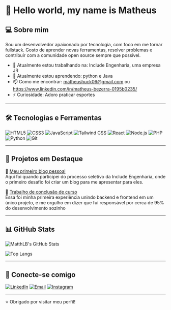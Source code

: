 # 👋 Hello world, my name is Matheus

## 💻 Sobre mim

Sou um desenvolvedor apaixonado por tecnologia, com foco em me tornar fullstack. Gosto de aprender novas ferramentas, resolver problemas e contribuir com a comunidade open source sempre que possível.

- 🔭 Atualmente estou trabalhando na: Include Engenharia, uma empresa JR
- 🌱 Atualmente estou aprendendo: python e Java 
- 📫 Como me encontrar: matheushuck06@gmail.com ou https://www.linkedin.com/in/matheus-bezerra-0195b0235/
- ⚡ Curiosidade: Adoro praticar esportes

---

## 🛠️ Tecnologias e Ferramentas

![HTML5](https://img.shields.io/badge/-HTML5-E34F26?style=flat&logo=html5&logoColor=white)
![CSS3](https://img.shields.io/badge/-CSS3-1572B6?style=flat&logo=css3)
![JavaScript](https://img.shields.io/badge/-JavaScript-F7DF1E?style=flat&logo=javascript&logoColor=black)
![Tailwind CSS](https://img.shields.io/badge/-TailwindCSS-38B2AC?style=flat&logo=tailwind-css&logoColor=white)
![React](https://img.shields.io/badge/-React-61DAFB?style=flat&logo=react&logoColor=black)
![Node.js](https://img.shields.io/badge/-Node.js-339933?style=flat&logo=node.js&logoColor=white)
![PHP](https://img.shields.io/badge/-PHP-777BB4?style=flat&logo=php&logoColor=white)
![Python](https://img.shields.io/badge/-Python-3776AB?style=flat&logo=python&logoColor=white)
![Git](https://img.shields.io/badge/-Git-F05032?style=flat&logo=git&logoColor=white)


---

## 📌 Projetos em Destaque

🔹 [Meu primeiro blog pessoal](https://github.com/MatthLB/PS-include-engenharia)  
Aqui foi quando participei do processo seletivo da Include Engenharia, onde o primeiro desafio foi criar um blog para me apresentar para eles.

🔹 [Trabalho de conclusão de curso](https://github.com/MatthLB/Site-para-gestao-do-lab-de-manuten-do-IFRN---Campus-Canguaretama-)  
Essa foi minha primeira experiência unindo backend e frontend em um único projeto, e me orgulho em dizer que fui responsável por cerca de 95% do desenvolvimento sozinho

---

## 📊 GitHub Stats

![MatthLB's GitHub Stats](https://github-readme-stats.vercel.app/api?username=MatthLB&show_icons=true&theme=tokyonight)

![Top Langs](https://github-readme-stats.vercel.app/api/top-langs/?username=MatthLB&layout=compact&theme=tokyonight)

---

## 🤝 Conecte-se comigo

[![LinkedIn](https://img.shields.io/badge/-LinkedIn-blue?style=flat&logo=linkedin)](https://www.linkedin.com/in/matheus-bezerra-0195b0235/)
[![Email](https://img.shields.io/badge/-Email-red?style=flat&logo=gmail&logoColor=white)](matheushuck06@gmail.com)
[![Instagram](https://img.shields.io/badge/-Instagram-E4405F?style=flat&logo=instagram&logoColor=white)](https://www.instagram.com/matheusy0/)


---

⭐️ Obrigado por visitar meu perfil!
